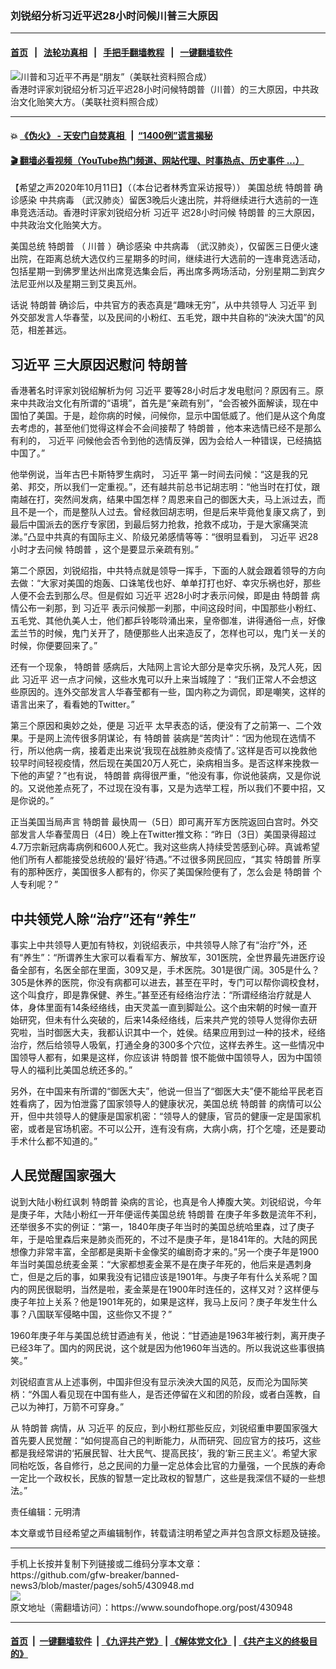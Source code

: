 ### 刘锐绍分析习近平迟28小时问候川普三大原因
------------------------

#### [首页](https://github.com/gfw-breaker/banned-news3/blob/master/README.md) &nbsp;&nbsp;|&nbsp;&nbsp; [法轮功真相](https://github.com/begood0513/basic/blob/master/README.md)  &nbsp;&nbsp;|&nbsp;&nbsp; [手把手翻墙教程](https://github.com/gfw-breaker/guides/wiki)  &nbsp;&nbsp;|&nbsp;&nbsp; [一键翻墙软件](https://github.com/gfw-breaker/nogfw/blob/master/README.md)  



<div><img alt="川普和习近平不再是“朋友”（美联社资料照合成）" src="https://img.soundofhope.org/2020-09/20181011125257445299-1601292081519.jpg"/>
<br/><figcaption class="caption">
 香港时评家刘锐绍分析习近平迟28小时问候特朗普（川普）的三大原因，中共政治文化贻笑大方。（美联社资料照合成）
</figcaption></div><hr/>

#### 💥 [《伪火》 - 天安门自焚真相 ](http://158.247.195.190:10000/videos/blog/weihuo.html)&nbsp; |&nbsp; [“1400例”谎言揭秘  ](http://158.247.195.190:10000/videos/blog/jiexi1400.html)

#### [ 🎬  翻墙必看视频（YouTube热门频道、网站代理、时事热点、历史事件 ...）](https://github.com/gfw-breaker/links/blob/master/banned.md)

<div><div class="Content__Wrapper sc-1bvya0-0 grZQxZ">
 <p class="meta-top">
  <span class="meta">
   【希望之声2020年10月11日】（（本台记者林秀宜采访报导））
  </span>
  美国总统
  <ok href="/term/1576">
   特朗普
  </ok>
  确诊感染
  <ok href="/term/248971">
   中共病毒
  </ok>
  （武汉肺炎）留医3晚后火速出院，并将继续进行大选前的一连串竞选活动。香港时评家刘锐绍分析
  <ok href="/term/1063">
   习近平
  </ok>
  迟28小时问候
  <ok href="/term/1576">
   特朗普
  </ok>
  的三大原因，中共政治文化贻笑大方。
 </p>
 <p>
  美国总统
  <ok href="/term/1576">
   特朗普
  </ok>
  （
  <ok href="/term/1041">
   川普
  </ok>
  ）确诊感染
  <ok href="/term/248971">
   中共病毒
  </ok>
  （武汉肺炎），仅留医三日便火速出院，在距离总统大选仅约三星期多的时间，继续进行大选前的一连串竞选活动，包括星期一到佛罗里达州出席竞选集会后，再出席多两场活动，分别星期二到宾夕法尼亚州以及星期三到艾奥瓦州。
 </p>
 <p>
  话说
  <ok href="/term/1576">
   特朗普
  </ok>
  确诊后，中共官方的表态真是“趣味无穷”，从中共领导人
  <ok href="/term/1063">
   习近平
  </ok>
  到外交部发言人华春莹，以及民间的小粉红、五毛党，跟中共自称的“泱泱大国”的风范，相差甚远。
 </p>
 <h2>
  <ok href="/term/1063">
   习近平
  </ok>
  三大原因迟慰问
  <ok href="/term/1576">
   特朗普
  </ok>
 </h2>
 <p>
  香港著名时评家刘锐绍解析为何
  <ok href="/term/1063">
   习近平
  </ok>
  要等28小时后才发电慰问？原因有三。原来中共政治文化有所谓的“语境”，首先是“亲疏有别”，“会否被外面解读，现在中国怕了美国。于是，趁你病的时候，问候你，显示中国低威了。他们是从这个角度去考虑的，甚至他们觉得这样会不会间接帮了
  <ok href="/term/1576">
   特朗普
  </ok>
  ，他本来选情已经不是那么有利的，
  <ok href="/term/1063">
   习近平
  </ok>
  问候他会否令到他的选情反弹，因为会给人一种错误，已经搞掂中国了。”
 </p>
 <div class="AD_Embed__Wrap-sc-1xslmin-0 igMuqX module desktop">
  <div>
  </div>
 </div>
 <p>
  他举例说，当年古巴卡斯特罗生病时，
  <ok href="/term/1063">
   习近平
  </ok>
  第一时间去问候：“这是我的兄弟、邦交，所以我们一定重视。”，还有越共前总书记胡志明：“他当时在打仗，跟南越在打，突然间发病，结果中国怎样？周恩来自己的御医大夫，马上派过去，而且不是一个，而是整队人过去。曾经救回胡志明，但是后来毕竟他复康又病了，到最后中国派去的医疗专家团，到最后努力抢救，抢救不成功，于是大家痛哭流涕。”凸显中共真的有国际主义、阶级兄弟感情等等：“很明显看到，
  <ok href="/term/1063">
   习近平
  </ok>
  迟28小时才去问候
  <ok href="/term/1576">
   特朗普
  </ok>
  ，这个是要显示亲疏有别。”
 </p>
 <p>
  第二个原因，刘锐绍指，中共特点就是领导一挥手，下面的人就会跟着领导的方向去做：“大家对美国的炮轰、口诛笔伐也好、单单打打也好、幸灾乐祸也好，那些人便不会去到那么尽。但是假如
  <ok href="/term/1063">
   习近平
  </ok>
  迟28小时才表示问候，即是由
  <ok href="/term/1576">
   特朗普
  </ok>
  病情公布一刹那，到
  <ok href="/term/1063">
   习近平
  </ok>
  表示问候那一刹那，中间这段时间，中国那些小粉红、五毛党、其他仇美人士，他们都乒铃嘭唥涌出来，皇帝御准，讲得通俗一点，好像盂兰节的时候，鬼门关开了，随便那些人出来造反了，怎样也可以，鬼门关一关的时候，你便要回来了。”
 </p>
 <p>
  还有一个现象，
  <ok href="/term/1576">
   特朗普
  </ok>
  感病后，大陆网上言论大部分是幸灾乐祸，及咒人死，因此
  <ok href="/term/1063">
   习近平
  </ok>
  迟一点才问候，这些水鬼可以升上来当城隍了：“我们正常人不会想这些原因的。连外交部发言人华春莹都有一些，国内称之为调侃，即是嘲笑，这样的语言出来了，看看她的Twitter。”
 </p>
 <p>
  第三个原因和奥妙之处，便是
  <ok href="/term/1063">
   习近平
  </ok>
  太早表态的话，便没有了之前第一、二个效果。于是网上流传很多阴谋论，有
  <ok href="/term/1576">
   特朗普
  </ok>
  装病是“苦肉计”：“因为他现在选情不行，所以他病一病，接着走出来说‘我现在战胜肺炎疫情了。’这样是否可以挽救他较早时间轻视疫情，然后现在美国20万人死亡，染病相当多。是否这样来挽救一下他的声望？”也有说，
  <ok href="/term/1576">
   特朗普
  </ok>
  病得很严重，“他没有事，你说他装病，又是你说的。又说他差点死了，不过现在没有事，又是为选举工程，所以我们不要中招，又是你说的。”
 </p>
 <p>
  正当美国当局声言
  <ok href="/term/1576">
   特朗普
  </ok>
  最快周一（5日）即可离开军方医院返回白宫时。外交部发言人华春莹周日（4日）晚上在Twitter推文称：“昨日（3日）美国录得超过4.7万宗新冠病毒病例和600人死亡。我对这些病人持续受苦感到心碎。真诚希望他们所有人都能接受总统般的‘最好’待遇。”不过很多网民回应，“其实
  <ok href="/term/1576">
   特朗普
  </ok>
  所享有的那种医疗，美国很多人都有的，你买了美国保险便有了，怎么会是
  <ok href="/term/1576">
   特朗普
  </ok>
  个人专利呢？”
 </p>
 <h2>
  中共领党人除“治疗”还有“养生”
 </h2>
 <p>
  事实上中共领导人更加有特权，刘锐绍表示，中共领导人除了有“治疗”外，还有“养生”：“所谓养生大家可以看看军方、解放军，301医院，全世界最先进医疗设备全部有，名医全部在里面，309又是，手术医院。301是很广阔。305是什么？305是休养的医院，你没有病都可以进去，甚至在平时，专门可以帮你调校食材，这个叫食疗，即是靠保健、养生。”甚至还有经络治疗法：“所谓经络治疗就是人体，身体里面有14条经络线，由天灵盖一直到脚趾公。这个由宋朝的时候一直开始研究，但未有什么突破的，后来14条经络线，后来共产党的领导人觉得你去研究啦，当时御医大夫，我都认识其中一个，姓侯。结果应用到过一种的技术，经络治疗，然后给领导人吸氧，打通全身的300多个穴位，这样去养生。这一些情况中国领导人都有，如果是这样，你应该讲
  <ok href="/term/1576">
   特朗普
  </ok>
  恨不能做中国领导人，因为中国领导人的福利比美国总统还多的。”
 </p>
 <div class="AD_Embed__Wrap-sc-1xslmin-0 igMuqX module desktop">
  <div>
  </div>
 </div>
 <p>
  另外，在中国来有所谓的“御医大夫”，他说一但当了“御医大夫”便不能给平民老百姓看病了，因为怕泄露了国家领导人的健康状况，美国总统
  <ok href="/term/1576">
   特朗普
  </ok>
  的病情可以公开，但中共领导人的健康是国家机密：“领导人的健康，官员的健康一定是国家机密，或者是官场机密。不可以公开，连有没有病，大病小病，打个乞嚏，还是要动手术什么都不知道的。”
 </p>
 <h2>
  <strong>
   人民觉醒国家强大
  </strong>
 </h2>
 <p>
  说到大陆小粉红讽刺
  <ok href="/term/1576">
   特朗普
  </ok>
  染病的言论，也真是令人捧腹大笑。刘锐绍说，今年是庚子年，大陆小粉红一开年便谣传美国总统
  <ok href="/term/1576">
   特朗普
  </ok>
  在庚子年多数是流年不利，还举很多不实的例证：“第一，1840年庚子年当时的美国总统哈里森，过了庚子年，于是哈里森后来是肺炎而死的，不过不是庚子年，是1841年的。大陆的网民想像力非常丰富，全部都是奥斯卡金像奖的编剧奇才来的。”另一个庚子年是1900年当时美国总统麦金莱：“大家都想麦金莱不是在庚子年死的，他后来是遇刺身亡，但是之后的事，如果我没有记错应该是1901年。与庚子年有什么关系呢？国内的网民很聪明，当然是啦，麦金莱是在1900年时连任的，这样又对？这样便与庚子年拉上关系？他是1901年死的，如果是这样，我马上反问？庚子年发生什么事？八国联军侵略中国，这些你又不提？”
 </p>
 <p>
  1960年庚子年与美国总统甘迺迪有关，他说：“甘迺迪是1963年被行刺，离开庚子已经3年了。国内的网民说，这个就是因为他1960年当选的。所以我说这些事很搞笑。”
 </p>
 <p>
  刘锐绍直言从上述事例，中国非但没有显示泱泱大国的风范，反而沦为国际笑柄：“外国人看见现在中国有些人，是否还停留在义和团的阶段，或者白莲教，自己以为神打，万箭不可穿身。”
 </p>
 <p>
  从
  <ok href="/term/1576">
   特朗普
  </ok>
  病情，从
  <ok href="/term/1063">
   习近平
  </ok>
  的反应，到小粉红那些反应，刘锐绍重申要国家强大首先要人民觉醒：“如何提高自己的判断能力，从而研究、回应官方的技巧，这些都是我经常讲的‘拓展民智、壮大民气、提高民技’，我的‘新三民主义’。希望大家同枱吃饭，各自修行，总之民间的力量一定总体会比官的力量强，一个民族的寿命一定比一个政权长，民族的智慧一定比政权的智慧广，这些是我深信不疑的一些想法。”
 </p>
 <p class="meta-btm">
  责任编辑：元明清
 </p>
 <p class="meta-btm">
  本文章或节目经希望之声编辑制作，转载请注明希望之声并包含原文标题及链接。
 </p>
</div>
</div>
<hr/>
手机上长按并复制下列链接或二维码分享本文章：<br/>
https://github.com/gfw-breaker/banned-news3/blob/master/pages/soh5/430948.md <br/>
<a href='https://github.com/gfw-breaker/banned-news3/blob/master/pages/soh5/430948.md'><img src='https://github.com/gfw-breaker/banned-news3/blob/master/pages/soh5/430948.md.png'/></a> <br/>
原文地址（需翻墙访问）：https://www.soundofhope.org/post/430948


------------------------
#### [首页](https://github.com/gfw-breaker/banned-news3/blob/master/README.md) &nbsp;|&nbsp; [一键翻墙软件](https://github.com/gfw-breaker/nogfw/blob/master/README.md) &nbsp;| [《九评共产党》](https://github.com/gfw-breaker/9ping.md/blob/master/README.md#九评之一评共产党是什么) | [《解体党文化》](https://github.com/gfw-breaker/jtdwh.md/blob/master/README.md) | [《共产主义的终极目的》](https://github.com/gfw-breaker/gczydzjmd.md/blob/master/README.md)


<img src='http://gfw-breaker.win/banned-news3/pages/soh5/430948.md' width='0px' height='0px'/>